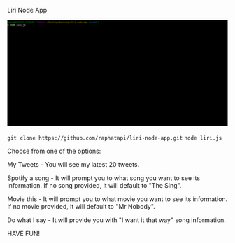 Liri Node App

![liri](giphy.gif)

`git clone https://github.com/raphatapi/liri-node-app.git`
`node liri.js`

Choose from one of the options:

My Tweets - You will see my latest 20 tweets.

Spotify a song - It will prompt you to what song you want to see its information. If no song provided, it will default to "The Sing".

Movie this - It will prompt you to what movie you want to see its information. If no movie provided, it will default to "Mr Nobody".

Do what I say - It will provide you with "I want it that way" song information.

HAVE FUN!
